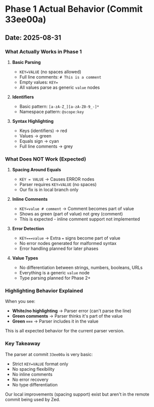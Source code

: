 # Phase 1 Actual Behavior (Commit 33ee00a)

## Date: 2025-08-31

### What Actually Works in Phase 1

1. **Basic Parsing**
   - `KEY=VALUE` (no spaces allowed)
   - Full line comments: `# This is a comment`
   - Empty values: `KEY=`
   - All values parse as generic `value` nodes

2. **Identifiers**
   - Basic pattern: `[a-zA-Z_][a-zA-Z0-9_-]*`
   - Namespace pattern: `@scope:key`

3. **Syntax Highlighting**
   - Keys (identifiers) → red
   - Values → green
   - Equals sign → cyan
   - Full line comments → grey

### What Does NOT Work (Expected)

1. **Spacing Around Equals**
   - `KEY = VALUE` → Causes ERROR nodes
   - Parser requires `KEY=VALUE` (no spaces)
   - Our fix is in local branch only

2. **Inline Comments**
   - `KEY=value # comment` → Comment becomes part of value
   - Shows as green (part of value) not grey (comment)
   - This is expected - inline comment support not implemented

3. **Error Detection**
   - `KEY===value` → Extra `=` signs become part of value
   - No error nodes generated for malformed syntax
   - Error handling planned for later phases

4. **Value Types**
   - No differentiation between strings, numbers, booleans, URLs
   - Everything is a generic `value` node
   - Type parsing planned for Phase 2+

### Highlighting Behavior Explained

When you see:
- **White/no highlighting** → Parser error (can't parse the line)
- **Green comments** → Parser thinks it's part of the value
- **Green `===`** → Parser includes it in the value

This is all expected behavior for the current parser version.

### Key Takeaway

The parser at commit `33ee00a` is very basic:
- Strict `KEY=VALUE` format only
- No spacing flexibility  
- No inline comments
- No error recovery
- No type differentiation

Our local improvements (spacing support) exist but aren't in the remote commit being used by Zed.